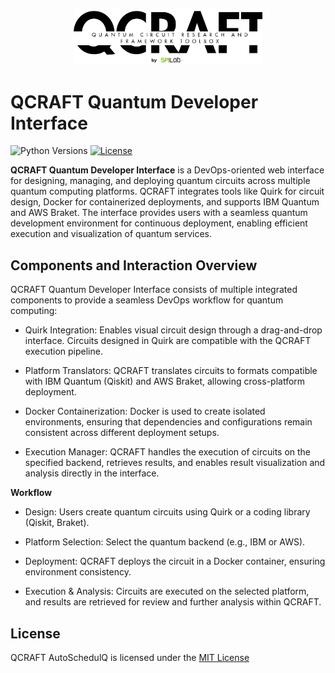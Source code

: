 <p align="center">
   <picture>
     <source media="(prefers-color-scheme: dark)" srcset="https://github.com/Qcraft-UEx/Qcraft/blob/main/docs/_images/qcraft_logo.png?raw=true" width="60%">
     <img src="https://github.com/Qcraft-UEx/Qcraft/blob/main/docs/_images/qcraft_logo.png?raw=true" width="60%" alt="Qcraft Logo">
   </picture>
</p>

# QCRAFT Quantum Developer Interface
![Python Versions](https://img.shields.io/badge/python-3.9%20|%203.10%20|%203.11%20|%203.12-blue.svg)
[![License](https://img.shields.io/badge/license-MIT-green.svg)](https://github.com/Qcraft-UEx/QCRAFT/blob/main/LICENSE)

**QCRAFT Quantum Developer Interface** is a DevOps-oriented web interface for designing, managing, and deploying quantum circuits across multiple quantum computing platforms. QCRAFT integrates tools like Quirk for circuit design, Docker for containerized deployments, and supports IBM Quantum and AWS Braket. The interface provides users with a seamless quantum development environment for continuous deployment, enabling efficient execution and visualization of quantum services.

## Components and Interaction Overview
QCRAFT Quantum Developer Interface consists of multiple integrated components to provide a seamless DevOps workflow for quantum computing:

* Quirk Integration: Enables visual circuit design through a drag-and-drop interface. Circuits designed in Quirk are compatible with the QCRAFT execution pipeline.
  
* Platform Translators: QCRAFT translates circuits to formats compatible with IBM Quantum (Qiskit) and AWS Braket, allowing cross-platform deployment.
  
* Docker Containerization: Docker is used to create isolated environments, ensuring that dependencies and configurations remain consistent across different deployment setups.
  
* Execution Manager: QCRAFT handles the execution of circuits on the specified backend, retrieves results, and enables result visualization and analysis directly in the interface.

**Workflow**
* Design: Users create quantum circuits using Quirk or a coding library (Qiskit, Braket).
  
* Platform Selection: Select the quantum backend (e.g., IBM or AWS).
  
* Deployment: QCRAFT deploys the circuit in a Docker container, ensuring environment consistency.
  
* Execution & Analysis: Circuits are executed on the selected platform, and results are retrieved for review and further analysis within QCRAFT.

## License
QCRAFT AutoSchedulQ is licensed under the [MIT License](https://github.com/Qcraft-UEx/QCRAFT/blob/main/LICENSE)

